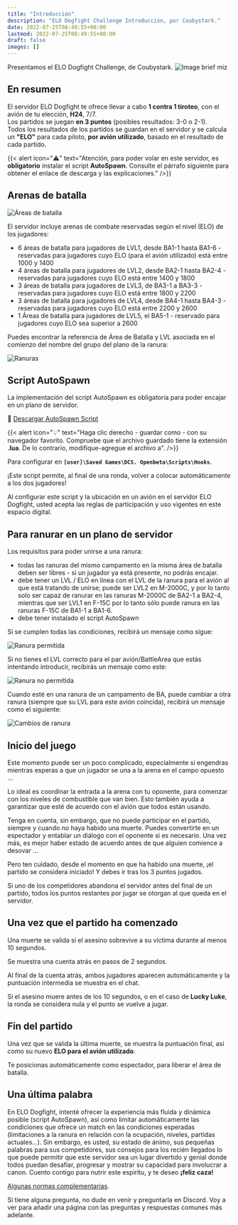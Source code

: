 ```yaml
---
title: "Introducción"
description: "ELO Dogfight Challenge Introducción, por Coubystark."
date: 2022-07-25T08:49:55+00:00
lastmod: 2022-07-25T08:49:55+00:00
draft: false
images: []
---
```


Presentamos el ELO Dogfight Challenge, de Coubystark.
![Image brief miz](elodf-pic01miz.png)

## En resumen

El servidor ELO Dogfight te ofrece llevar a cabo **1 contra 1 tiroteo**, con el avión de tu elección, **H24**, 7/7.</br>
Los partidos se juegan **en 3 puntos** (posibles resultados: 3-0 o 2-1).</br>
Todos los resultados de los partidos se guardan en el servidor y se calcula un **"ELO"** para cada piloto, **por avión utilizado**, basado en el resultado de cada partido.

{{< alert icon="⚠️" text="Atención, para poder volar en este servidor, es **<strong>obligatorio</strong>** instalar el script **<strong>AutoSpawn**</strong>. Consulte el párrafo siguiente para obtener el enlace de descarga y las explicaciones." />}}


## Arenas de batalla

![Áreas de batalla](elodf_battle_areas.jpg)

El servidor incluye arenas de combate reservadas según el nivel (ELO) de los jugadores:
- 6 áreas de batalla para jugadores de LVL1, desde BA1-1 hasta BA1-6 - reservadas para jugadores cuyo ELO (para el avión utilizado) está entre 1000 y 1400
- 4 áreas de batalla para jugadores de LVL2, desde BA2-1 hasta BA2-4 - reservadas para jugadores cuyo ELO está entre 1400 y 1800
- 3 áreas de batalla para jugadores de LVL3, de BA3-1 a BA3-3 - reservadas para jugadores cuyo ELO está entre 1800 y 2200
- 3 áreas de batalla para jugadores de LVL4, desde BA4-1 hasta BA4-3 - reservadas para jugadores cuyo ELO está entre 2200 y 2600
- 1 Áreas de batalla para jugadores de LVL5, el BA5-1 - reservado para jugadores cuyo ELO sea superior a 2600

Puedes encontrar la referencia de Área de Batalla y LVL asociada en el comienzo del nombre del grupo del plano de la ranura:

![Ranuras](elodf_slots.jpg)


## Script AutoSpawn

La implementación del script AutoSpawn es obligatoria para poder encajar en un plano de servidor.

💾 [Descargar AutoSpawn Script](ELO-DF_auto-spawn_GameGUI.lua)

{{< alert icon="💡" text="Haga clic derecho - guardar como - con su navegador favorito. Compruebe que el archivo guardado tiene la extensión <strong>.lua</strong>. De lo contrario, modifique-agregue el archivo a". />}}

Para configurar en **```[user]\Saved Games\DCS. Openbeta\Scripts\Hooks```**.

¡Este script permite, al final de una ronda, volver a colocar automáticamente a los dos jugadores!

Al configurar este script y la ubicación en un avión en el servidor ELO Dogfight, usted acepta las reglas de participación y uso vigentes en este espacio digital.


## Para ranurar en un plano de servidor

Los requisitos para poder unirse a una ranura:
- todas las ranuras del mismo campamento en la misma área de batalla deben ser libres - si un jugador ya está presente, no podrás encajar.
- debe tener un LVL / ELO en línea con el LVL de la ranura para el avión al que está tratando de unirse; puede ser LVL2 en M-2000C, y por lo tanto solo ser capaz de ranurar en las ranuras M-2000C de BA2-1 a BA2-4, mientras que ser LVL1 en F-15C por lo tanto sólo puede ranura en las ranuras F-15C de BA1-1 a BA1-6.
- debe tener instalado el script AutoSpawn

Si se cumplen todas las condiciones, recibirá un mensaje como sigue:

![Ranura permitida](elodf_slot_allowed.png)

Si no tienes el LVL correcto para el par avión/BattleArea que estás intentando introducir, recibirás un mensaje como este:

![Ranura no permitida](elodf_slot_not_allowed.jpg)

Cuando esté en una ranura de un campamento de BA, puede cambiar a otra ranura (siempre que su LVL para este avión coincida), recibirá un mensaje como el siguiente:

![Cambios de ranura](elodf_slot_change.jpg)


## Inicio del juego

Este momento puede ser un poco complicado, especialmente si engendras mientras esperas a que un jugador se una a la arena en el campo opuesto ...

Lo ideal es coordinar la entrada a la arena con tu oponente, para comenzar con los niveles de combustible que van bien. Esto también ayuda a garantizar que esté de acuerdo con el avión que todos están usando.

Tenga en cuenta, sin embargo, que no puede participar en el partido, siempre y cuando no haya habido una muerte. Puedes convertirte en un espectador y entablar un diálogo con el oponente si es necesario. Una vez más, es mejor haber estado de acuerdo antes de que alguien comience a desovar ...

Pero ten cuidado, desde el momento en que ha habido una muerte, ¡el partido se considera iniciado! Y debes ir tras los 3 puntos jugados.

Si uno de los competidores abandona el servidor antes del final de un partido, todos los puntos restantes por jugar se otorgan al que queda en el servidor.

## Una vez que el partido ha comenzado

Una muerte se valida si el asesino sobrevive a su víctima durante al menos 10 segundos.

Se muestra una cuenta atrás en pasos de 2 segundos.

Al final de la cuenta atrás, ambos jugadores aparecen automáticamente y la puntuación intermedia se muestra en el chat.

Si el asesino muere antes de los 10 segundos, o en el caso de **Lucky Luke**, la ronda se considera nula y el punto se vuelve a jugar.

## Fin del partido

Una vez que se valida la última muerte, se muestra la puntuación final, así como su nuevo **ELO para el avión utilizado**.

Te posicionas automáticamente como espectador, para liberar el área de batalla.

## Una última palabra

En ELO Dogfight, intenté ofrecer la experiencia más fluida y dinámica posible (script AutoSpawn), así como limitar automáticamente las condiciones que ofrece un match en las condiciones esperadas (limitaciones a la ranura en relación con la ocupación, niveles, partidas actuales...). Sin embargo, es usted, su estado de ánimo, sus pequeñas palabras para sus competidores, sus consejos para los recién llegados lo que puede permitir que este servidor sea un lugar divertido y genial donde todos puedan desafiar, progresar y mostrar su capacidad para involucrar a canon. Cuento contigo para nutrir este espíritu, y te deseo **¡feliz caza!**

[Algunas normas complementarias](/regles/).

Si tiene alguna pregunta, no dude en venir y preguntarla en Discord. Voy a ver para añadir una página con las preguntas y respuestas comunes más adelante.
